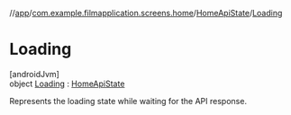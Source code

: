 //[app](../../../../index.md)/[com.example.filmapplication.screens.home](../../index.md)/[HomeApiState](../index.md)/[Loading](index.md)

# Loading

[androidJvm]\
object [Loading](index.md) : [HomeApiState](../index.md)

Represents the loading state while waiting for the API response.
